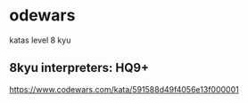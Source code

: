 # odewars
katas level 8 kyu

## 8kyu interpreters: HQ9+
https://www.codewars.com/kata/591588d49f4056e13f000001

